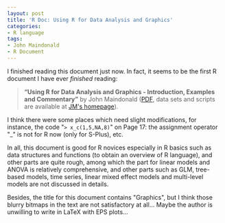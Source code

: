 ```yaml
---
layout: post
title: 'R Doc: Using R for Data Analysis and Graphics'
categories:
- R language
tags:
- John Maindonald
- R Document
---
```


I finished reading this document just now. In fact, it seems to be the first R document I have ever _finished_ reading:


> **“Using R for Data Analysis and Graphics - Introduction, Examples and Commentary”** by John Maindonald ([PDF](http://cran.r-project.org/doc/contrib/usingR-2.pdf), data sets and scripts are available at [JM's homepage](http://wwwmaths.anu.edu.au/%7Ejohnm/)).


I think there were some places which need slight modifications, for instance, the code "`> x_c(1,5,NA,8)`" on Page 17: the assignment operator "_" is not for R now (only for S-Plus), etc.

In all, this document is good for R novices especially in R basics such as data structures and functions (to obtain an overview of R language), and other parts are quite rough, among which the part for linear models and ANOVA is relatively comprehensive, and other parts such as GLM, tree-based models, time series, linear mixed effect models and multi-level models are not discussed in details.

Besides, the title for this document contains "Graphics", but I think those blurry bitmaps in the text are not satisfactory at all... Maybe the author is unwilling to write in LaTeX with EPS plots...
